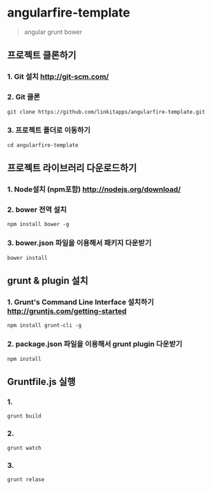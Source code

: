 angularfire-template
====================
> angular grunt bower

## 프로젝트 클론하기
### 1. Git 설치 <http://git-scm.com/>
### 2. Git 클론
```
git clone https://github.com/linkitapps/angularfire-template.git
```
### 3. 프로젝트 폴더로 이동하기
```
cd angularfire-template
```


## 프로젝트 라이브러리 다운로드하기
### 1. Node설치 (npm포함) <http://nodejs.org/download/>
### 2. bower 전역 설치
```
npm install bower -g
```
### 3. bower.json 파일을 이용해서 패키지 다운받기
```
bower install
```


## grunt & plugin 설치
### 1. Grunt's Command Line Interface 설치하기 <http://gruntjs.com/getting-started>
```
npm install grunt-cli -g
```
### 2. package.json 파일을 이용해서 grunt plugin 다운받기
```
npm install
```


## Gruntfile.js 실행
### 1. 
```
grunt build
```
### 2. 
```
grunt watch
```
### 3. 
```
grunt relase
```